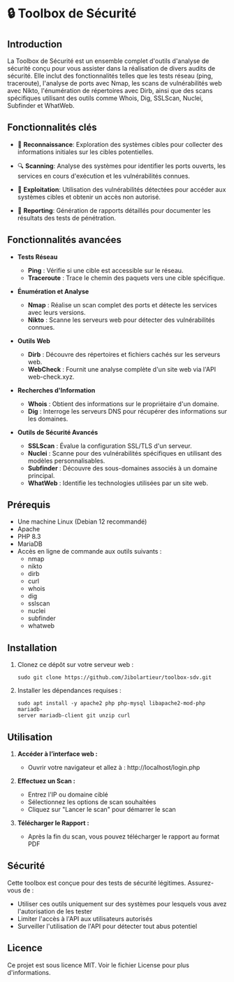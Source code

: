 # 🔒 Toolbox de Sécurité

## Introduction

La Toolbox de Sécurité est un ensemble complet d'outils d'analyse de sécurité conçu pour vous assister dans la réalisation de divers audits de sécurité. Elle inclut des fonctionnalités telles que les tests réseau (ping, traceroute), l'analyse de ports avec Nmap, les scans de vulnérabilités web avec Nikto, l'énumération de répertoires avec Dirb, ainsi que des scans spécifiques utilisant des outils comme Whois, Dig, SSLScan, Nuclei, Subfinder et WhatWeb.

## Fonctionnalités clés

- 👀 **Reconnaissance**: Exploration des systèmes cibles pour collecter des informations initiales sur les cibles potentielles.

- 🔍 **Scanning**: Analyse des systèmes pour identifier les ports ouverts, les services en cours d'exécution et les vulnérabilités connues.

- 💪 **Exploitation**: Utilisation des vulnérabilités détectées pour accéder aux systèmes cibles et obtenir un accès non autorisé.

- 📄 **Reporting**: Génération de rapports détaillés pour documenter les résultats des tests de pénétration.

## Fonctionnalités avancées
 
- **Tests Réseau**
  - **Ping** : Vérifie si une cible est accessible sur le réseau.
  - **Traceroute** : Trace le chemin des paquets vers une cible spécifique.

- **Énumération et Analyse**
  - **Nmap** : Réalise un scan complet des ports et détecte les services avec leurs versions.
  - **Nikto** : Scanne les serveurs web pour détecter des vulnérabilités connues.

- **Outils Web**
  - **Dirb** : Découvre des répertoires et fichiers cachés sur les serveurs web.
  - **WebCheck** : Fournit une analyse complète d'un site web via l'API web-check.xyz.

- **Recherches d'Information**
  - **Whois** : Obtient des informations sur le propriétaire d'un domaine.
  - **Dig** : Interroge les serveurs DNS pour récupérer des informations sur les domaines.

- **Outils de Sécurité Avancés**
  - **SSLScan** : Évalue la configuration SSL/TLS d'un serveur.
  - **Nuclei** : Scanne pour des vulnérabilités spécifiques en utilisant des modèles personnalisables.
  - **Subfinder** : Découvre des sous-domaines associés à un domaine principal.
  - **WhatWeb** : Identifie les technologies utilisées par un site web.

## Prérequis

- Une machine Linux (Debian 12 recommandé)
- Apache
- PHP 8.3
- MariaDB
- Accès en ligne de commande aux outils suivants :
  - nmap
  - nikto
  - dirb
  - curl
  - whois
  - dig
  - sslscan
  - nuclei
  - subfinder
  - whatweb

## Installation

1. Clonez ce dépôt sur votre serveur web :
   ```
   sudo git clone https://github.com/Jibolartieur/toolbox-sdv.git 
   ```
2. Installer les dépendances requises :
   ```
   sudo apt install -y apache2 php php-mysql libapache2-mod-php mariadb-
   server mariadb-client git unzip curl
   ```

## Utilisation

1. **Accéder à l’interface web :**
   - Ouvrir votre navigateur et allez à : http://localhost/login.php

3. **Effectuez un Scan :**
   - Entrez l'IP ou domaine ciblé
   - Sélectionnez les options de scan souhaitées
   - Cliquez sur "Lancer le scan" pour démarrer le scan

4. **Télécharger le Rapport :**
   - Après la fin du scan, vous pouvez télécharger le rapport au format PDF

   
## Sécurité

Cette toolbox est conçue pour des tests de sécurité légitimes. Assurez-vous de :

- Utiliser ces outils uniquement sur des systèmes pour lesquels vous avez l'autorisation de les tester
- Limiter l'accès à l'API aux utilisateurs autorisés
- Surveiller l'utilisation de l'API pour détecter tout abus potentiel

## Licence

Ce projet est sous licence MIT. Voir le fichier License pour plus d'informations. 
